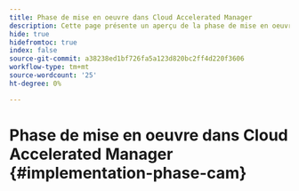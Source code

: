 ```yaml
---
title: Phase de mise en oeuvre dans Cloud Accelerated Manager
description: Cette page présente un aperçu de la phase de mise en oeuvre dans Cloud Acceleration Manager.
hide: true
hidefromtoc: true
index: false
source-git-commit: a38238ed1bf726fa5a123d820bc2ff4d220f3606
workflow-type: tm+mt
source-wordcount: '25'
ht-degree: 0%

---
```



# Phase de mise en oeuvre dans Cloud Accelerated Manager {#implementation-phase-cam}
